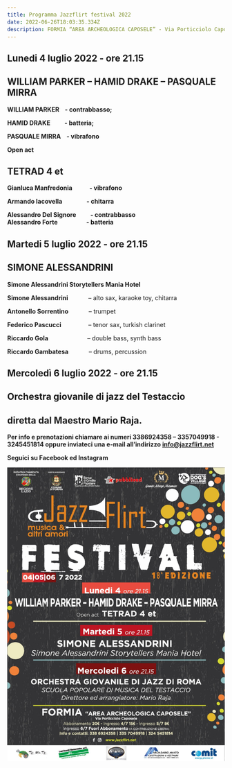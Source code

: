 ```yaml
---
title: Programma Jazzflirt festival 2022
date: 2022-06-26T18:03:35.334Z
description: FORMIA “AREA ARCHEOLOGICA CAPOSELE” - Via Porticciolo Caposele
---
```

## Lunedi 4 luglio 2022 - ore 21.15

## **WILLIAM PARKER – HAMID DRAKE – PASQUALE MIRRA**

**WILLIAM PARKER    - contrabbasso;**

**HAMID DRAKE          - batteria;**

**PASQUALE MIRRA    - vibrafono**



**Open act**

## **TETRAD 4 et**

**Gianluca Manfredonia            - vibrafono**

**Armando Iacovella                 - chitarra**

**Alessandro Del Signore          - contrabbasso\
Alessandro Forte                    - batteria**

## **Martedi 5 luglio 2022 - ore 21.15**

## **SIMONE ALESSANDRINI**

**Simone Alessandrini Storytellers Mania Hotel**

**Simone Alessandrini**            – alto sax, karaoke toy, chitarra

**Antonello Sorrentino**            – trumpet

**Federico Pascucci**                – tenor sax, turkish clarinet

**Riccardo Gola**                       – double bass, synth bass

**Riccardo Gambatesa**            – drums, percussion

## **Mercoledì 6 luglio 2022 - ore 21.15**

## Orchestra giovanile di jazz del Testaccio

## diretta dal Maestro Mario Raja.

**Per info e prenotazioni chiamare ai numeri 3386924358 – 3357049918 - 3245451814 oppure inviateci una e-mail all’indirizzo info@jazzflirt.net**

**Seguici su Facebook ed Instagram**

![](locandina_facebook.jpeg)